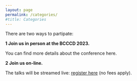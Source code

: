 ```yaml
---
layout: page
permalink: /categories/
#title: Categories
---
```


There are two ways to partipate:

<b> 1 Join us in person at the BCCCD 2023.</b>

You can find more details about the conference here.

<b> 2 Join us on-line. </b>

The talks will be streamed live: <a href = "https://forms.office.com/e/B6hCgcBza2" target="_blank">register here</a> (no fees apply).

